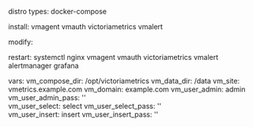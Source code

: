 distro types: docker-compose

install: vmagent vmauth victoriametrics vmalert

modify: 

restart: systemctl nginx vmagent vmauth victoriametrics vmalert alertmanager grafana

vars:
vm_compose_dir: /opt/victoriametrics
vm_data_dir: /data
vm_site: vmetrics.example.com 
vm_domain: example.com
vm_user_admin: admin
vm_user_admin_pass: ''                             
vm_user_select: select
vm_user_select_pass: ''                             
vm_user_insert: insert 
vm_user_insert_pass: ''
